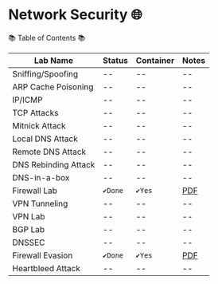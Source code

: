 # Network Security 🌐

📚 Table of Contents 📚

| Lab Name             | Status  | Container | Notes                                                                 |
| -------------------- | ------- | --------- | --------------------------------------------------------------------- |
| Sniffing/Spoofing    | --      | --        | --                                                                    |
| ARP Cache Poisoning  | --      | --        | --                                                                    |
| IP/ICMP              | --      | --        | --                                                                    |
| TCP Attacks          | --      | --        | --                                                                    |
| Mitnick Attack       | --      | --        | --                                                                    |
| Local DNS Attack     | --      | --        | --                                                                    |
| Remote DNS Attack    | --      | --        | --                                                                    |
| DNS Rebinding Attack | --      | --        | --                                                                    |
| DNS-in-a-box         | --      | --        | --                                                                    |
| Firewall Lab         | `✔️Done` | `✔️Yes`    | [PDF](Firewall-Exploration-Evasion/report/FW_Exploration_Evasion.pdf) |
| VPN Tunneling        | --      | --        | --                                                                    |
| VPN Lab              | --      | --        | --                                                                    |
| BGP Lab              | --      | --        | --                                                                    |
| DNSSEC               | --      | --        | --                                                                    |
| Firewall Evasion     | `✔️Done` | `✔️Yes`    | [PDF](Firewall-Exploration-Evasion/report/FW_Exploration_Evasion.pdf) |
| Heartbleed Attack    | --      | --        | --                                                                    |
